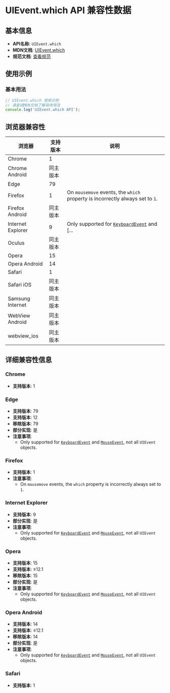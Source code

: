 # UIEvent.which API 兼容性数据

## 基本信息

- **API名称**: `UIEvent.which`
- **MDN文档**: [UIEvent.which](https://developer.mozilla.org/docs/Web/API/UIEvent/which)
- **规范文档**: [查看规范](https://w3c.github.io/uievents/#dom-uievent-which)

## 使用示例

### 基本用法

```javascript
// UIEvent.which 使用示例
// 请查阅MDN文档了解具体用法
console.log('UIEvent.which API');
```

## 浏览器兼容性

| 浏览器 | 支持版本 | 说明 |
|--------|----------|------|
| Chrome | 1 |  |
| Chrome Android | 同主版本 |  |
| Edge | 79 |  |
| Firefox | 1 | On `mousemove` events, the `which` property is incorrectly always set to `1`. |
| Firefox Android | 同主版本 |  |
| Internet Explorer | 9 | Only supported for [`KeyboardEvent`](https://developer.mozilla.org/docs/Web/API/KeyboardEvent) and [... |
| Oculus | 同主版本 |  |
| Opera | 15 |  |
| Opera Android | 14 |  |
| Safari | 1 |  |
| Safari iOS | 同主版本 |  |
| Samsung Internet | 同主版本 |  |
| WebView Android | 同主版本 |  |
| webview_ios | 同主版本 |  |

## 详细兼容性信息

### Chrome

- **支持版本**: 1

### Edge

- **支持版本**: 79
- **支持版本**: 12
- **移除版本**: 79
- **部分实现**: 是
- **注意事项**:
  - Only supported for [`KeyboardEvent`](https://developer.mozilla.org/docs/Web/API/KeyboardEvent) and [`MouseEvent`](https://developer.mozilla.org/docs/Web/API/MouseEvent), not all `UIEvent` objects.

### Firefox

- **支持版本**: 1
- **注意事项**:
  - On `mousemove` events, the `which` property is incorrectly always set to `1`.

### Internet Explorer

- **支持版本**: 9
- **部分实现**: 是
- **注意事项**:
  - Only supported for [`KeyboardEvent`](https://developer.mozilla.org/docs/Web/API/KeyboardEvent) and [`MouseEvent`](https://developer.mozilla.org/docs/Web/API/MouseEvent), not all `UIEvent` objects.

### Opera

- **支持版本**: 15
- **支持版本**: ≤12.1
- **移除版本**: 15
- **部分实现**: 是
- **注意事项**:
  - Only supported for [`KeyboardEvent`](https://developer.mozilla.org/docs/Web/API/KeyboardEvent) and [`MouseEvent`](https://developer.mozilla.org/docs/Web/API/MouseEvent), not all `UIEvent` objects.

### Opera Android

- **支持版本**: 14
- **支持版本**: ≤12.1
- **移除版本**: 14
- **部分实现**: 是
- **注意事项**:
  - Only supported for [`KeyboardEvent`](https://developer.mozilla.org/docs/Web/API/KeyboardEvent) and [`MouseEvent`](https://developer.mozilla.org/docs/Web/API/MouseEvent), not all `UIEvent` objects.

### Safari

- **支持版本**: 1

